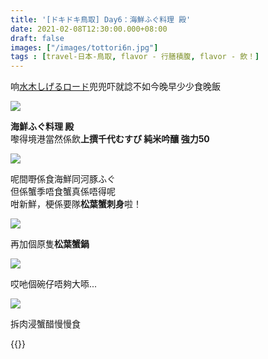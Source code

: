 ```yaml
---
title: '[ドキドキ鳥取] Day6：海鮮ふぐ料理 殿'
date: 2021-02-08T12:30:00.000+08:00
draft: false
images: ["/images/tottori6n.jpg"]
tags : [travel-日本-鳥取, flavor - 行膳積腹, flavor - 飲！]
---
```


响[水木しげるロード](https://hidie.net/tottori6j/)兜兜吓就諗不如今晚早少少食晚飯  

![](/images/tottori6n1.jpg)

**海鮮ふぐ料理 殿**  
嚟得境港當然係飲**上撰千代むすび 純米吟釀 強力50**  

![](/images/tottori6n.jpg)

呢間嘢係食海鮮同河豚ふぐ  
但係蟹季唔食蟹真係唔得呢  
咁新鮮，梗係要隊**松葉蟹刺身**啦！  

![](/images/tottori6n2.jpg)

再加個原隻**松葉蟹鍋**  

![](/images/tottori6n3.jpg)

哎吔個碗仔唔夠大㖭...  

![](/images/tottori6n4.jpg)

拆肉浸蟹醋慢慢食  






    
  
{{<tottori>}}  
